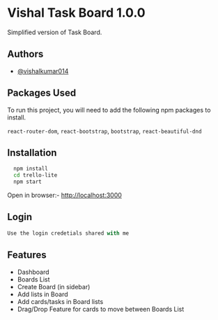 
# Vishal Task Board 1.0.0

Simplified version of Task Board.

## Authors

- [@vishalkumar014](https://www.github.com/vishalkumar014)


## Packages Used

To run this project, you will need to add the following npm packages to install.

`react-router-dom`, `react-bootstrap`, `bootstrap`, `react-beautiful-dnd`


## Installation

```bash
  npm install 
  cd trello-lite
  npm start
```
Open in browser:- [http://localhost:3000](http://localhost:3000)
    

## Login

```javascript
Use the login credetials shared with me
```

## Features

- Dashboard
- Boards List
- Create Board (in sidebar)
- Add lists in Board
- Add cards/tasks in Board lists
- Drag/Drop Feature for cards to move between Boards List
